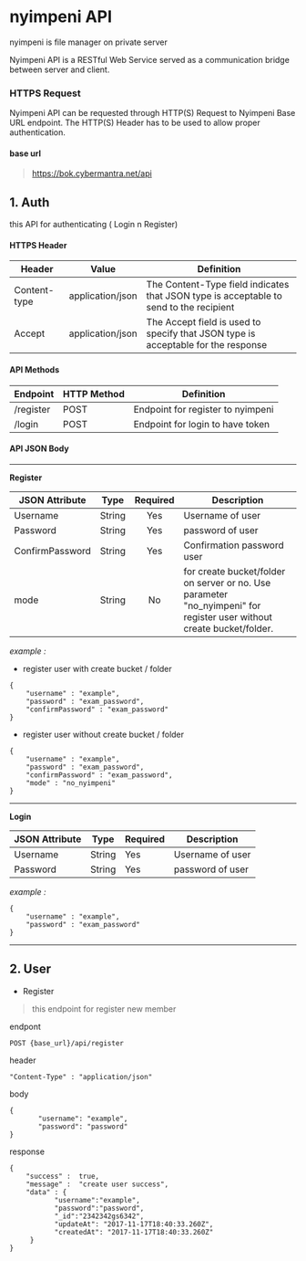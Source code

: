 # nyimpeni API
nyimpeni is file manager on private server

Nyimpeni API is a RESTful Web Service served as a communication bridge between server and client.

### HTTPS Request
Nyimpeni API can be requested through HTTP(S) Request to Nyimpeni Base URL endpoint. The HTTP(S) Header has to be used to allow proper authentication.

#### **base url**
> https://bok.cybermantra.net/api

## **1. Auth**
 this API for authenticating ( Login n Register)
 
#### **HTTPS Header**
| Header | Value | Definition |
| --- | --- | ---|
| Content-type | application/json | The Content-Type field indicates that JSON type is acceptable to send to the recipient |
| Accept | application/json | The Accept field is used to specify that JSON type is acceptable for the response |


#### **API Methods**
| Endpoint | HTTP Method | Definition |
| --- | --- | --- |
| /register | POST | Endpoint for register to nyimpeni |
| /login | POST | Endpoint for login to have token |

#### **API JSON Body**

----------
 **Register** 
 
| JSON Attribute | Type | Required | Description |
| --- | --- | :---: | --- |
| Username | String | Yes| Username of user |
| Password | String | Yes | password of user |
| ConfirmPassword | String | Yes | Confirmation password user |
| mode | String | No | for create bucket/folder on server or no. Use parameter "no_nyimpeni" for register user without create bucket/folder.  

*example :*

- register user with create bucket / folder
```
{
	"username" : "example",
	"password" : "exam_password",
	"confirmPassword" : "exam_password"
}
```
- register user without create bucket / folder
```
{
	"username" : "example",
	"password" : "exam_password",
	"confirmPassword" : "exam_password",
	"mode" : "no_nyimpeni"
}
```
----------


**Login**

| JSON Attribute | Type | Required | Description |
| --- | --- | --- | --- |
| Username | String | Yes| Username of user |
| Password | String | Yes | password of user |

*example :*
```
{
	"username" : "example",
	"password" : "exam_password"
}
```

----------

## 2. User

* Register
> this endpoint for register new member

 endpont
 ```
POST {base_url}/api/register
```
 header
 ```
 "Content-Type" : "application/json"
 ```
 body
 ```
 {
		"username": "example",
		"password": "password"
 }
  ```
 response
 ```
 {
	 "success" :  true,
	 "message" :  "create user success",
	 "data" : {
			"username":"example",
			"password":"password",
			"_id":"2342342gs6342",
			"updateAt": "2017-11-17T18:40:33.260Z",
		    "createdAt": "2017-11-17T18:40:33.260Z"
	  }
 }
 ```
